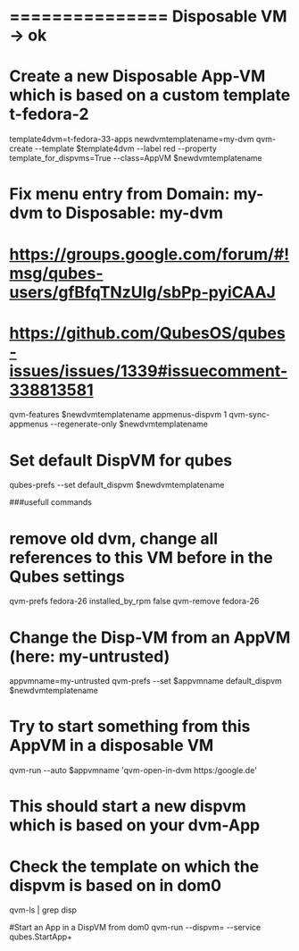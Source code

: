 ===============
 Disposable VM -> ok
===============

# Create a new Disposable App-VM which is based on a custom template t-fedora-2
template4dvm=t-fedora-33-apps
newdvmtemplatename=my-dvm
qvm-create --template $template4dvm --label red --property template_for_dispvms=True --class=AppVM $newdvmtemplatename
 
# Fix menu entry from Domain: my-dvm to Disposable: my-dvm
# https://groups.google.com/forum/#!msg/qubes-users/gfBfqTNzUIg/sbPp-pyiCAAJ
# https://github.com/QubesOS/qubes-issues/issues/1339#issuecomment-338813581
qvm-features $newdvmtemplatename appmenus-dispvm 1
qvm-sync-appmenus --regenerate-only $newdvmtemplatename

# Set default DispVM for qubes
qubes-prefs --set default_dispvm $newdvmtemplatename

###usefull commands
# remove old dvm, change all references to this VM before in the Qubes settings
qvm-prefs fedora-26 installed_by_rpm false
qvm-remove fedora-26

# Change the Disp-VM from an AppVM (here: my-untrusted)
appvmname=my-untrusted
qvm-prefs --set $appvmname default_dispvm $newdvmtemplatename
 
# Try to start something from this AppVM in a disposable VM
qvm-run --auto $appvmname 'qvm-open-in-dvm https:/google.de'

# This should start a new dispvm which is based on your dvm-App
# Check the template on which the dispvm is based on in dom0
qvm-ls | grep disp


#Start an App in a DispVM from dom0
qvm-run --dispvm=<DISPVM> --service qubes.StartApp+<COMMAND>



